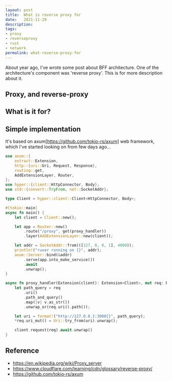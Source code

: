 ```yaml
---
layout: post
title:  What is reverse proxy for
date:   2021-11-29
description: 
tags:
- proxy
- reverseproxy
- rust
- network
permalink: what-reverse-proxy-for
---
```



About year ago, I've wrote some post about BFF architecture. One of the architecture's component was 'reverse proxy'. This is for more description about it.

## Proxy, and reverse-proxy


## What is it for?


## Simple implementation

It's based on axum[https://github.com/tokio-rs/axum] web framework, which I've started looking on from few days ago...
```rust
use axum::{
    extract::Extension,
    http::{uri::Uri, Request, Response},
    routing::get,
    AddExtensionLayer, Router,
};
use hyper::{client::HttpConnector, Body};
use std::{convert::TryFrom, net::SocketAddr};

type Client = hyper::client::Client<HttpConnector, Body>;

#[tokio::main]
async fn main() {
    let client = Client::new();

    let app = Router::new()
        .route("/proxy", get(proxy_handler))
        .layer(AddExtensionLayer::new(client));

    let addr = SocketAddr::from(([127, 0, 0, 1], 4000));
    println!("ruver running on {}", addr);
    axum::Server::bind(&addr)
        .serve(app.into_make_service())
        .await
        .unwrap();
}

async fn proxy_handler(Extension(client): Extension<Client>, mut req: Request<Body>) -> Response<Body> {
    let path_query = req
        .uri()
        .path_and_query()
        .map(|v| v.as_str())
        .unwrap_or(req.uri().path());

    let uri = format!("http://127.0.0.1:3000{}", path_query);
    *req.uri_mut() = Uri::try_from(uri).unwrap();

    client.request(req).await.unwrap()
}
```


## Reference
* <https://en.wikipedia.org/wiki/Proxy_server>
* <https://www.cloudflare.com/learning/cdn/glossary/reverse-proxy/>
* <https://github.com/tokio-rs/axum>

